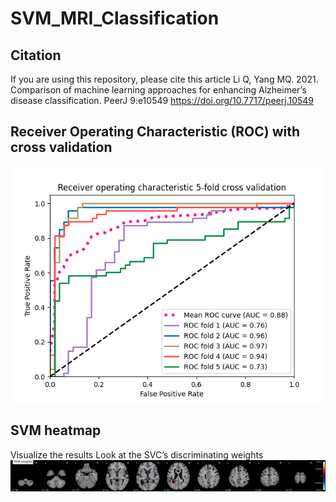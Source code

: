 # SVM_MRI_Classification

## Citation
If you are using this repository, please cite this article
Li Q, Yang MQ. 2021. Comparison of machine learning approaches for enhancing Alzheimer’s disease classification. PeerJ 9:e10549 https://doi.org/10.7717/peerj.10549

## Receiver Operating Characteristic (ROC) with cross validation
![ROC AUC Curve](plot_dir/figure2.png)


## SVM heatmap
Visualize the results
Look at the SVC’s discriminating weights
![MRI heatmap](plot_dir/figure3.png)
